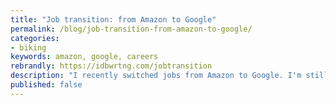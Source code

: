 ```yaml
---
title: "Job transition: from Amazon to Google"
permalink: /blog/job-transition-from-amazon-to-google/
categories:
- biking
keywords: amazon, google, careers
rebrandly: https://idbwrtng.com/jobtransition
description: "I recently switched jobs from Amazon to Google. I'm still in the Bay area right now, but before the end of 2020 I'll be relocating to Seattle. I had been at Amazon in Sunnyvale for nearly 5 years and was ready for a change. Plus, I've always been captivated by the ambitiousness of Google. I will continue to post regularly on my blog and API course. Just a reminder: my views are always my own and never any representation of a company. I'm excited for the upcoming challenges and other new encounters at Google. I both welcome and look forward to experiences that reshape my thinking processes, challenge me to try new things, and present formidable challenges to overcome."
published: false
---
```

